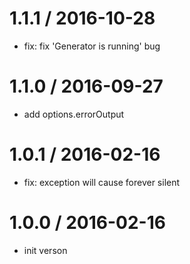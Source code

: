 
1.1.1 / 2016-10-28
==================

  * fix: fix 'Generator is running' bug

1.1.0 / 2016-09-27
==================

  * add options.errorOutput

1.0.1 / 2016-02-16
==================

  * fix: exception will cause forever silent

1.0.0 / 2016-02-16
==================

  * init verson
